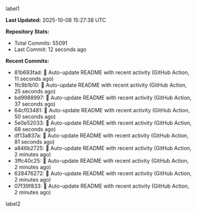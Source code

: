 
label1 
<!-- ACTIVITY_START -->
**Last Updated:** 2025-10-08 15:27:38 UTC

**Repository Stats:**
- Total Commits: 55091
- Last Commit: 12 seconds ago

**Recent Commits:**
- 81b693fad: 🤖 Auto-update README with recent activity (GitHub Action, 11 seconds ago)
- 1fc9b1b10: 🤖 Auto-update README with recent activity (GitHub Action, 25 seconds ago)
- bd9988997: 🤖 Auto-update README with recent activity (GitHub Action, 37 seconds ago)
- 64cf03481: 🤖 Auto-update README with recent activity (GitHub Action, 50 seconds ago)
- 5e0e52033: 🤖 Auto-update README with recent activity (GitHub Action, 68 seconds ago)
- df13a837a: 🤖 Auto-update README with recent activity (GitHub Action, 81 seconds ago)
- a846b2725: 🤖 Auto-update README with recent activity (GitHub Action, 2 minutes ago)
- 3ffc40c25: 🤖 Auto-update README with recent activity (GitHub Action, 2 minutes ago)
- 628476272: 🤖 Auto-update README with recent activity (GitHub Action, 2 minutes ago)
- 07f39f833: 🤖 Auto-update README with recent activity (GitHub Action, 2 minutes ago)
<!-- ACTIVITY_END -->

label2
